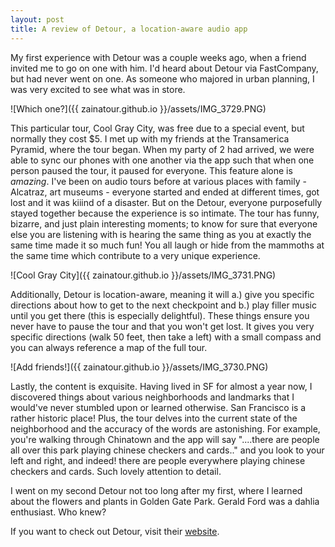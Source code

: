 ```yaml
---
layout: post
title: A review of Detour, a location-aware audio app
---
```


My first experience with Detour was a couple weeks ago, when a friend invited me to go on one with him. I'd heard about Detour via FastCompany, but had never went on one. As someone who majored in urban planning, I was very excited to see what was in store.

![Which one?]({{ zainatour.github.io }}/assets/IMG_3729.PNG)

This particular tour, Cool Gray City, was free due to a special event, but normally they cost $5. I met up with my friends at the Transamerica Pyramid, where the tour began. When my party of 2 had arrived, we were able to sync our phones with one another via the app such that when one person paused the tour, it paused for everyone. This feature alone is *amazing*. I've been on audio tours before at various places with family - Alcatraz, art museums - everyone started and ended at different times, got lost and it was kiiind of a disaster. But on the Detour, everyone purposefully stayed together because the experience is so intimate. The tour has funny, bizarre, and just plain interesting moments; to know for sure that everyone else you are listening with is hearing the same thing as you at exactly the same time made it so much fun! You all laugh or hide from the mammoths at the same time which contribute to a very unique experience.

![Cool Gray City]({{ zainatour.github.io }}/assets/IMG_3731.PNG)

Additionally, Detour is location-aware, meaning it will a.) give you specific directions about how to get to the next checkpoint and b.) play filler music until you get there (this is especially delightful). These things ensure you never have to pause the tour and that you won't get lost. It gives you very specific directions (walk 50 feet, then take a left) with a small compass and you can always reference a map of the full tour. 

![Add friends!]({{ zainatour.github.io }}/assets/IMG_3730.PNG)

Lastly, the content is exquisite. Having lived in SF for almost a year now, I discovered things about various neighborhoods and landmarks that I would've never stumbled upon or learned otherwise. San Francisco is a rather historic place! Plus, the tour delves into the current state of the neighborhood and the accuracy of the words are astonishing. For example, you're walking through Chinatown and the app will say "....there are people all over this park playing chinese checkers and cards.." and you look to your left and right, and indeed! there are people everywhere playing chinese checkers and cards. Such lovely attention to detail.

I went on my second Detour not too long after my first, where I learned about the flowers and plants in Golden Gate Park. Gerald Ford was a dahlia enthusiast. Who knew?

If you want to check out Detour, visit their [website](https://www.detour.com/).
